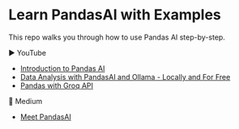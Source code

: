 # Learn PandasAI with Examples

This repo walks you through how to use Pandas AI step-by-step.

▶️ YouTube
- [Introduction to Pandas AI](https://youtu.be/aUds2W7A_FY)
- [Data Analysis with PandasAI and Ollama - Locally and For Free](https://youtu.be/bw_e6xgGSTY)
- [Pandas with Groq API](https://youtu.be/C6R9JLHZDH0)

🚀 Medium
- [Meet PandasAI](https://levelup.gitconnected.com/pandasai-unlocking-the-power-of-data-with-generative-ai-3196cbccba34)
